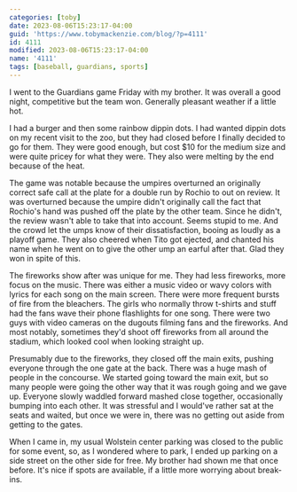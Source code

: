 ```yaml
---
categories: [toby]
date: 2023-08-06T15:23:17-04:00
guid: 'https://www.tobymackenzie.com/blog/?p=4111'
id: 4111
modified: 2023-08-06T15:23:17-04:00
name: '4111'
tags: [baseball, guardians, sports]
---
```


I went to the Guardians game Friday with my brother.  It was overall a good night, competitive but the team won.  Generally pleasant weather if a little hot.

<!--more-->

I had a burger and then some rainbow dippin dots.  I had wanted dippin dots on my recent visit to the zoo, but they had closed before I finally decided to go for them.  They were good enough, but cost $10 for the medium size and were quite pricey for what they were.  They also were melting by the end because of the heat.

The game was notable because the umpires overturned an originally correct safe call at the plate for a double run by Rochio to out on review.  It was overturned because the umpire didn't originally call the fact that Rochio's hand was pushed off the plate by the other team.  Since he didn't, the review wasn't able to take that into account.  Seems stupid to me.  And the crowd let the umps know of their dissatisfaction, booing as loudly as a playoff game.  They also cheered when Tito got ejected, and chanted his name when he went on to give the other ump an earful after that.  Glad they won in spite of this.

The fireworks show after was unique for me.  They had less fireworks, more focus on the music.  There was either a music video or wavy colors with lyrics for each song on the main screen.  There were more frequent bursts of fire from the bleachers.  The girls who normally throw t-shirts and stuff had the fans wave their phone flashlights for one song.  There were two guys with video cameras on the dugouts filming fans and the fireworks.  And most notably, sometimes they'd shoot off fireworks from all around the stadium, which looked cool when looking straight up.

Presumably due to the fireworks, they closed off the main exits, pushing everyone through the one gate at the back.  There was a huge mash of people in the concourse.  We started going toward the main exit, but so many people were going the other way that it was rough going and we gave up.  Everyone slowly waddled forward mashed close together, occasionally bumping into each other.  It was stressful and I would've rather sat at the seats and waited, but once we were in, there was no getting out aside from getting to the gates.

When I came in, my usual Wolstein center parking was closed to the public for some event, so, as I wondered where to park, I ended up parking on a side street on the other side for free.  My brother had shown me that once before.  It's nice if spots are available, if a little more worrying about break-ins.

